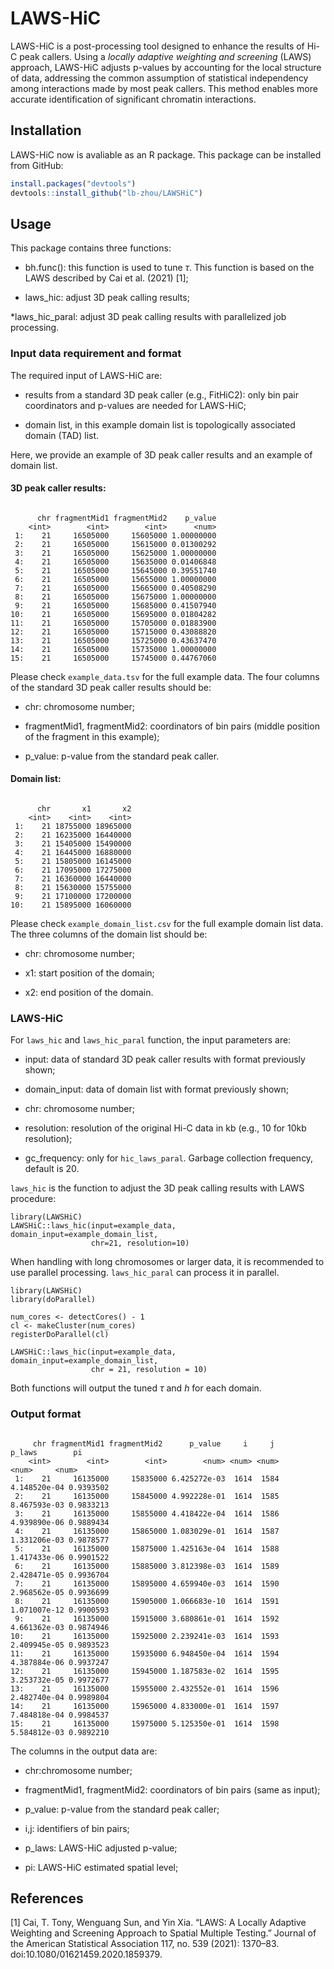 # LAWS-HiC

LAWS-HiC is a post-processing tool designed to enhance the results of Hi-C peak callers. Using a *locally adaptive weighting and screening* (LAWS) approach, LAWS-HiC adjusts p-values by accounting for the local structure of data, addressing the common assumption of statistical independency among interactions made by most peak callers. This method enables more accurate identification of significant chromatin interactions.

## Installation
LAWS-HiC now is avaliable as an R package. This package can be installed from GitHub:
```r
install.packages("devtools")
devtools::install_github("lb-zhou/LAWSHiC")
```

## Usage

This package contains three functions:
* bh.func(): this function is used to tune $\tau$. This function is based on the LAWS described by Cai et al. (2021) [1];

* laws_hic: adjust 3D peak calling results;

*laws_hic_paral: adjust 3D peak calling results with parallelized job processing.

### Input data requirement and format

The required input of LAWS-HiC are:

* results from a standard 3D peak caller (e.g., FitHiC2): only bin pair coordinators and p-values are needed for LAWS-HiC;

* domain list, in this example domain list is topologically associated domain (TAD) list.

Here, we provide an example of 3D peak caller results and an example of domain list.

#### 3D peak caller results:

```{r}

      chr fragmentMid1 fragmentMid2    p_value
    <int>        <int>        <int>      <num>
 1:    21     16505000     15605000 1.00000000
 2:    21     16505000     15615000 0.01300292
 3:    21     16505000     15625000 1.00000000
 4:    21     16505000     15635000 0.01406848
 5:    21     16505000     15645000 0.39551740
 6:    21     16505000     15655000 1.00000000
 7:    21     16505000     15665000 0.40508290
 8:    21     16505000     15675000 1.00000000
 9:    21     16505000     15685000 0.41507940
10:    21     16505000     15695000 0.01804282
11:    21     16505000     15705000 0.01883900
12:    21     16505000     15715000 0.43088820
13:    21     16505000     15725000 0.43637470
14:    21     16505000     15735000 1.00000000
15:    21     16505000     15745000 0.44767060

```

Please check `example_data.tsv` for the full example data. The four columns of the standard 3D peak caller results should be:

* chr: chromosome number;

* fragmentMid1, fragmentMid2: coordinators of bin pairs (middle position of the fragment in this example);

* p_value: p-value from the standard peak caller.

#### Domain list:

```{r}

      chr       x1       x2
    <int>    <int>    <int>
 1:    21 18755000 18965000
 2:    21 16235000 16440000
 3:    21 15405000 15490000
 4:    21 16445000 16880000
 5:    21 15805000 16145000
 6:    21 17095000 17275000
 7:    21 16360000 16440000
 8:    21 15630000 15755000
 9:    21 17100000 17200000
10:    21 15895000 16060000

```

Please check `example_domain_list.csv` for the full example domain list data. The three columns of the domain list should be:

* chr: chromosome number;

* x1: start position of the domain;

* x2: end position of the domain.

### LAWS-HiC

For `laws_hic` and `laws_hic_paral` function, the input parameters are:

* input: data of standard 3D peak caller results with format previously shown;

* domain_input: data of domain list with format previously shown;

* chr: chromosome number;

* resolution: resolution of the original Hi-C data in kb (e.g., 10 for 10kb resolution);

* gc_frequency: only for `hic_laws_paral`. Garbage collection frequency, default is 20.

`laws_hic` is the function to adjust the 3D peak calling results with LAWS procedure:

```{r}
library(LAWSHiC)
LAWSHiC::laws_hic(input=example_data, domain_input=example_domain_list, 
                  chr=21, resolution=10)
```

When handling with long chromosomes or larger data, it is recommended to use parallel processing. `laws_hic_paral` can process it in parallel.

```{r}
library(LAWSHiC)
library(doParallel)

num_cores <- detectCores() - 1
cl <- makeCluster(num_cores)
registerDoParallel(cl)

LAWSHiC::laws_hic(input=example_data, domain_input=example_domain_list,  
                  chr = 21, resolution = 10)
```

Both functions will output the tuned $\tau$ and $h$ for each domain.

### Output format

```{r}

     chr fragmentMid1 fragmentMid2      p_value     i     j       p_laws        pi
    <int>        <int>        <int>        <num> <num> <num>        <num>     <num>
 1:    21     16135000     15835000 6.425272e-03  1614  1584 4.148520e-04 0.9393502
 2:    21     16135000     15845000 4.992228e-01  1614  1585 8.467593e-03 0.9833213
 3:    21     16135000     15855000 4.418422e-04  1614  1586 4.939890e-06 0.9889434
 4:    21     16135000     15865000 1.083029e-01  1614  1587 1.331206e-03 0.9878577
 5:    21     16135000     15875000 1.425163e-04  1614  1588 1.417433e-06 0.9901522
 6:    21     16135000     15885000 3.812398e-03  1614  1589 2.428471e-05 0.9936704
 7:    21     16135000     15895000 4.659940e-03  1614  1590 2.968562e-05 0.9936699
 8:    21     16135000     15905000 1.066683e-10  1614  1591 1.071007e-12 0.9900593
 9:    21     16135000     15915000 3.680861e-01  1614  1592 4.661362e-03 0.9874946
10:    21     16135000     15925000 2.239241e-03  1614  1593 2.409945e-05 0.9893523
11:    21     16135000     15935000 6.948450e-04  1614  1594 4.387884e-06 0.9937247
12:    21     16135000     15945000 1.187583e-02  1614  1595 3.253732e-05 0.9972677
13:    21     16135000     15955000 2.432552e-01  1614  1596 2.482740e-04 0.9989804
14:    21     16135000     15965000 4.833000e-01  1614  1597 7.484818e-04 0.9984537
15:    21     16135000     15975000 5.125350e-01  1614  1598 5.584812e-03 0.9892210

```

The columns in the output data are: 

* chr:chromosome number;

* fragmentMid1, fragmentMid2: coordinators of bin pairs (same as input);

* p_value: p-value from the standard peak caller;

* i,j: identifiers of bin pairs;

* p_laws: LAWS-HiC adjusted p-value;

* pi: LAWS-HiC estimated spatial level;

## References
[1] Cai, T. Tony, Wenguang Sun, and Yin Xia. “LAWS: A Locally Adaptive Weighting and Screening Approach to Spatial Multiple Testing.” Journal of the American Statistical Association 117, no. 539 (2021): 1370–83. doi:10.1080/01621459.2020.1859379.
